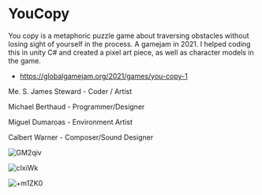 # YouCopy
You copy is  a metaphoric puzzle game about traversing obstacles without losing sight of yourself in the process. A gamejam in 2021. I helped coding this in unity C# and created a pixel art piece, as well as character models in the game.
- https://globalgamejam.org/2021/games/you-copy-1

Me. S. James Steward - Coder / Artist 

Michael Berthaud - Programmer/Designer

Miguel Dumaroas - Environment Artist

Calbert Warner - Composer/Sound Designer

![GM2qiv](https://user-images.githubusercontent.com/57135911/222974868-aca89acf-4a50-43b0-b659-ac259278383d.png)

![cIxiWk](https://user-images.githubusercontent.com/57135911/222974875-c5a252b3-4108-492e-8f3d-a6a24309d2bd.png)

![+m1ZK0](https://user-images.githubusercontent.com/57135911/222974876-dbcc5cba-089f-4b30-89b1-b6ec703c6323.png)
